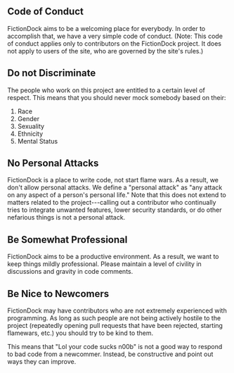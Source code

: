 Code of Conduct
---------------

FictionDock aims to be a welcoming place for everybody.
In order to accomplish that, we have a very simple code of conduct.
(Note: This code of conduct applies only to contributors on the FictionDock project.
It does not apply to users of the site, who are governed by the site's rules.)

## Do not Discriminate

The people who work on this project are entitled to a certain level of respect.
This means that you should never mock somebody based on their:

1. Race
2. Gender
3. Sexuality
4. Ethnicity
5. Mental Status

## No Personal Attacks

FictionDock is a place to write code, not start flame wars.
As a result, we don't allow personal attacks.
We define a "personal attack" as "any attack on any aspect of a person's personal life."
Note that this does not extend to matters related to the project---calling out a contributor who continually tries to integrate unwanted features, lower security standards, or do other nefarious things is not a personal attack.

## Be Somewhat Professional

FictionDock aims to be a productive environment.
As a result, we want to keep things mildly professional.
Please maintain a level of civility in discussions and gravity in code comments.

## Be Nice to Newcomers

FictionDock may have contributors who are not extremely experienced with programming.
As long as such people are not being actively hostile to the project (repeatedly opening pull requests that have been rejected, starting flamewars, etc.) you should try to be kind to them.

This means that "Lol your code sucks n00b" is not a good way to respond to bad code from a newcommer.
Instead, be constructive and point out ways they can improve.
